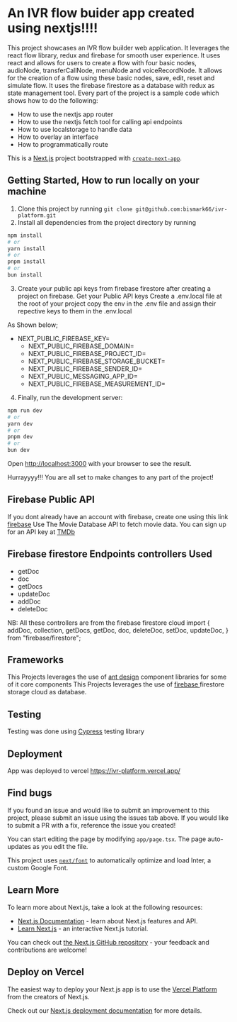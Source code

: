 <!-- @format -->

# An IVR flow buider app created using nextjs!!!!

This project showcases an IVR flow builder web application. It leverages the react flow library, redux and firebase for smooth user experience.
It uses react and allows for users to create a flow with four basic nodes, audioNode, transferCallNode, menuNode and voiceRecordNode. It allows for the creation of a flow using these basic nodes, save, edit, reset and simulate flow. It uses the firebase firestore as a database with redux as state management tool. Every part of the project is a sample code which shows how to do the following:

- How to use the nextjs app router
- How to use the nextjs fetch tool for calling api endpoints
- How to use localstorage to handle data
- How to overlay an interface
- How to programmatically route

This is a [Next.js](https://nextjs.org/) project bootstrapped with [`create-next-app`](https://github.com/vercel/next.js/tree/canary/packages/create-next-app).

## Getting Started, How to run locally on your machine

1. Clone this project by running `git clone git@github.com:bismark66/ivr-platform.git`
2. Install all dependencies from the project directory by running

```bash
npm install
# or
yarn install
# or
pnpm install
# or
bun install
```

3. Create your public api keys from firebase firestore after creating a project on firebase.
   Get your Public API keys
   Create a .env.local file at the root of your project
   copy the env in the .env file and assign their repective keys to them in the .env.local

As Shown below;

- NEXT_PUBLIC_FIREBASE_KEY=
  - NEXT_PUBLIC_FIREBASE_DOMAIN=
  - NEXT_PUBLIC_FIREBASE_PROJECT_ID=
  - NEXT_PUBLIC_FIREBASE_STORAGE_BUCKET=
  - NEXT_PUBLIC_FIREBASE_SENDER_ID=
  - NEXT_PUBLIC_MESSAGING_APP_ID=
  - NEXT_PUBLIC_FIREBASE_MEASUREMENT_ID=

4. Finally, run the development server:

```bash
npm run dev
# or
yarn dev
# or
pnpm dev
# or
bun dev
```

Open [http://localhost:3000](http://localhost:3000) with your browser to see the result.

Hurrayyyy!!! You are all set to make changes to any part of the project!

## Firebase Public API

If you dont already have an account with firebase, create one using this link [firebase](https://firebase.google.com)
Use The Movie Database API to fetch movie data. You can sign up for an API key at [TMDb](https://www.themoviedb.org/)

## Firebase firestore Endpoints controllers Used

- getDoc
- doc
- getDocs
- updateDoc
- addDoc
- deleteDoc

NB: All these controllers are from the firebase firestore cloud
import {
addDoc,
collection,
getDocs,
getDoc,
doc,
deleteDoc,
setDoc,
updateDoc,
} from "firebase/firestore";

## Frameworks

This Projects leverages the use of [ant design](https://ant.design/components/overview/) component libraries for some of it core components
This Projects leverages the use of [firebase ](https://firebase.google.com) firestore storage cloud as database.

## Testing

Testing was done using [Cypress](https://docs.cypress.io/guides/continuous-integration/introduction) testing library

## Deployment

App was deployed to vercel https://ivr-platform.vercel.app/

## Find bugs

If you found an issue and would like to submit an improvement to this project, please submit an issue using the issues tab above. If you would like to submit a PR with a fix, reference the issue you created!

You can start editing the page by modifying `app/page.tsx`. The page auto-updates as you edit the file.

This project uses [`next/font`](https://nextjs.org/docs/basic-features/font-optimization) to automatically optimize and load Inter, a custom Google Font.

## Learn More

To learn more about Next.js, take a look at the following resources:

- [Next.js Documentation](https://nextjs.org/docs) - learn about Next.js features and API.
- [Learn Next.js](https://nextjs.org/learn) - an interactive Next.js tutorial.

You can check out [the Next.js GitHub repository](https://github.com/vercel/next.js/) - your feedback and contributions are welcome!

## Deploy on Vercel

The easiest way to deploy your Next.js app is to use the [Vercel Platform](https://vercel.com/new?utm_medium=default-template&filter=next.js&utm_source=create-next-app&utm_campaign=create-next-app-readme) from the creators of Next.js.

Check out our [Next.js deployment documentation](https://nextjs.org/docs/deployment) for more details.
